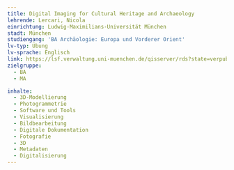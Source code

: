 ```yaml
---
title: Digital Imaging for Cultural Heritage and Archaeology
lehrende: Lercari, Nicola
einrichtung: Ludwig-Maximilians-Universität München
stadt: München
studiengang: 'BA Archäologie: Europa und Vorderer Orient'
lv-typ: Übung
lv-sprache: Englisch
link: https://lsf.verwaltung.uni-muenchen.de/qisserver/rds?state=verpublish&status=init&vmfile=no&publishid=1046241&moduleCall=webInfo&publishConfFile=webInfo&publishSubDir=veranstaltung
zielgruppe:
  - BA
  - MA

inhalte:
  - 3D-Modellierung
  - Photogrammetrie
  - Software und Tools
  - Visualisierung
  - Bildbearbeitung
  - Digitale Dokumentation
  - Fotografie
  - 3D
  - Metadaten
  - Digitalisierung
---
```

 

